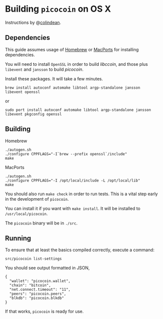 Building `picocoin` on OS X
===========================

Instructions by @[colindean](http://github.com/colindean).



Dependencies
------------

This guide assumes usage of [Homebrew](http://brew.sh) or
[MacPorts](https://www.macports.org) for installing dependencies.

You will need to install `OpenSSL` in order to build *libccoin*, and
those plus `libevent` and `jansson` to build *picocoin*.

Install these packages. It will take a few minutes.

    brew install autoconf automake libtool argp-standalone jansson libevent openssl

or

    sudo port install autoconf automake libtool argp-standalone jansson libevent pkgconfig openssl


Building
--------

Homebrew

    ./autogen.sh
    ./configure CPPFLAGS="-I`brew --prefix openssl`/include"
    make

MacPorts

    ./autogen.sh
    ./configure CPPFLAGS="-I /opt/local/include -L /opt/local/lib"
    make


You should also run `make check` in order to run tests. This is a vital step
early in the development of `picocoin`.

You can install it if you want with `make install`. It will be installed to 
`/usr/local/picocoin`.

The `picocoin` binary will be in `./src`.

Running
-------

To ensure that at least the basics compiled correctly, execute a command:

    src/picocoin list-settings

You should see output formatted in JSON,

    {
      "wallet": "picocoin.wallet",
      "chain": "bitcoin",
      "net.connect.timeout": "11",
      "peers": "picocoin.peers",
      "blkdb": "picocoin.blkdb"
    }

If that works, `picocoin` is ready for use.
